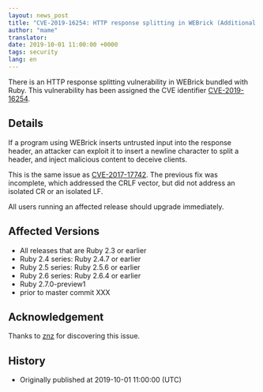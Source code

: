 ```yaml
---
layout: news_post
title: "CVE-2019-16254: HTTP response splitting in WEBrick (Additional fix)"
author: "mame"
translator:
date: 2019-10-01 11:00:00 +0000
tags: security
lang: en
---
```


There is an HTTP response splitting vulnerability in WEBrick bundled with Ruby. This vulnerability has been assigned the CVE identifier [CVE-2019-16254](https://cve.mitre.org/cgi-bin/cvename.cgi?name=CVE-2019-16254).

## Details

If a program using WEBrick inserts untrusted input into the response header, an attacker can exploit it to insert a newline character to split a header, and inject malicious content to deceive clients.

This is the same issue as [CVE-2017-17742](https://www.ruby-lang.org/en/news/2018/03/28/http-response-splitting-in-webrick-cve-2017-17742/).  The previous fix was incomplete, which addressed the CRLF vector, but did not address an isolated CR or an isolated LF.

All users running an affected release should upgrade immediately.

## Affected Versions

* All releases that are Ruby 2.3 or earlier
* Ruby 2.4 series: Ruby 2.4.7 or earlier
* Ruby 2.5 series: Ruby 2.5.6 or earlier
* Ruby 2.6 series: Ruby 2.6.4 or earlier
* Ruby 2.7.0-preview1
* prior to master commit XXX

## Acknowledgement

Thanks to [znz](https://hackerone.com/znz) for discovering this issue.

## History

* Originally published at 2019-10-01 11:00:00 (UTC)

